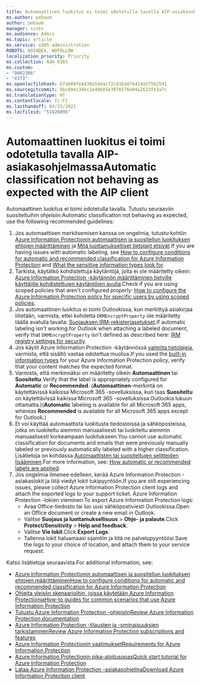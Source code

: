 ```yaml
---
title: Automaattinen luokitus ei toimi odotetulla tavalla AIP-asiakasohjelmassa
ms.author: pebaum
author: pebaum
manager: scotv
ms.audience: Admin
ms.topic: article
ms.service: o365-administration
ROBOTS: NOINDEX, NOFOLLOW
localization_priority: Priority
ms.collection: Adm_O365
ms.custom:
- "9002266"
- "4373"
ms.openlocfilehash: b7ab09fe8430a54dacf2cd1ba076414a5f562541
ms.sourcegitcommit: 8bc60ec34bc1e40685e3976576e04a2623f63a7c
ms.translationtype: HT
ms.contentlocale: fi-FI
ms.lasthandoff: 04/15/2021
ms.locfileid: "51820895"
---
```

# <a name="automatic-classification-not-behaving-as-expected-with-the-aip-client"></a><span data-ttu-id="945be-102">Automaattinen luokitus ei toimi odotetulla tavalla AIP-asiakasohjelmassa</span><span class="sxs-lookup"><span data-stu-id="945be-102">Automatic classification not behaving as expected with the AIP client</span></span>

<span data-ttu-id="945be-103">Automaattinen luokitus ei toimi odotetulla tavalla. Tutustu seuraaviin suositeltuihin ohjeisiin:</span><span class="sxs-lookup"><span data-stu-id="945be-103">Automatic classification not behaving as expected, use the following recommended guidelines:</span></span>

1. <span data-ttu-id="945be-104">Jos automaattisen merkitsemisen kanssa on ongelmia, tutustu kohtiin [Azure Information Protectionin automaattisen ja suositellun luokituksen ehtojen määrittäminen](https://docs.microsoft.com/azure/information-protection/configure-policy-classification) ja [Mitä luottamukselliset tietolajit etsivät](https://docs.microsoft.com/microsoft-365/compliance/sensitive-information-type-entity-definitions).</span><span class="sxs-lookup"><span data-stu-id="945be-104">If you are having issues with automatic labeling, see [How to configure conditions for automatic and recommended classification for Azure Information Protection](https://docs.microsoft.com/azure/information-protection/configure-policy-classification) and [What the sensitive information types look for](https://docs.microsoft.com/microsoft-365/compliance/sensitive-information-type-entity-definitions).</span></span>
2. <span data-ttu-id="945be-105">Tarkista, käytätkö kohdistettuja käytäntöjä, joita ei ole määritetty oikein: [Azure Information Protection -käytännön määrittäminen tietyille käyttäjille kohdistettujen käytäntöjen avulla](https://docs.microsoft.com/azure/information-protection/configure-policy-scope).</span><span class="sxs-lookup"><span data-stu-id="945be-105">Check if you are using scoped policies that aren't configured properly: [How to configure the Azure Information Protection policy for specific users by using scoped policies](https://docs.microsoft.com/azure/information-protection/configure-policy-scope).</span></span>
3. <span data-ttu-id="945be-106">Jos automaattinen luokitus ei toimi Outlookissa, kun merkittyä asiakirjaa liitetään, varmista, ettei kohdetta `DRMEncryptProperty` ole määritetty täällä avatulla tavalla: [Suojauksen IRM-rekisteriasetukset](https://docs.microsoft.com/deployoffice/security/protect-sensitive-messages-and-documents-by-using-irm-in-office#office-2016-irm-registry-key-options).</span><span class="sxs-lookup"><span data-stu-id="945be-106">If automatic labeling isn't working for Outlook when attaching a labeled document, verify that `DRMEncryptProperty` isn't defined as described here: [IRM registry settings for security](https://docs.microsoft.com/deployoffice/security/protect-sensitive-messages-and-documents-by-using-irm-in-office#office-2016-irm-registry-key-options).</span></span>
4. <span data-ttu-id="945be-107">Jos käytit Azure Information Protection -käytännössä [valmiita tietolajeja](https://support.office.com/article/What-the-sensitive-information-types-look-for-fd505979-76be-4d9f-b459-abef3fc9e86b), varmista, että sisältö vastaa odotettua muotoa.</span><span class="sxs-lookup"><span data-stu-id="945be-107">If you used the [built-in information types](https://support.office.com/article/What-the-sensitive-information-types-look-for-fd505979-76be-4d9f-b459-abef3fc9e86b) for your Azure Information Protection policy, verify that your content matches the expected format.</span></span>
5. <span data-ttu-id="945be-108">Varmista, että merkinnäksi on määritetty oikein **Automaattinen** tai **Suositeltu**.</span><span class="sxs-lookup"><span data-stu-id="945be-108">Verify that the label is appropriately configured for **Automatic** or **Recommended**.</span></span> <span data-ttu-id="945be-109">(**Automaattinen**-merkintä on käytettävissä kaikissa Microsoft 365 -sovelluksissa, kun taas **Suositeltu** on käytettävissä kaikissa Microsoft 365 -sovelluksissa Outlookia lukuun ottamatta.)</span><span class="sxs-lookup"><span data-stu-id="945be-109">(**Automatic** labeling is available for all Microsoft 365 apps, whereas **Recommended** is available for all Microsoft 365 apps except for Outlook.)</span></span>
6. <span data-ttu-id="945be-110">Et voi käyttää automaattista luokitusta tiedostoissa ja sähköposteissa, jotka on luokiteltu aiemmin manuaalisesti tai luokiteltu aiemmin manuaalisesti korkeampaan luokitukseen.</span><span class="sxs-lookup"><span data-stu-id="945be-110">You cannot use automatic classification for documents and emails that were previously manually labeled or previously automatically labeled with a higher classification.</span></span>  <span data-ttu-id="945be-111">Lisätietoja on kohdassa [Automaattisten tai suositeltujen selitteiden lisääminen](https://docs.microsoft.com/azure/information-protection/configure-policy-classification#how-automatic-or-recommended-labels-are-applied).</span><span class="sxs-lookup"><span data-stu-id="945be-111">For more information, see: [How automatic or recommended labels are applied](https://docs.microsoft.com/azure/information-protection/configure-policy-classification#how-automatic-or-recommended-labels-are-applied).</span></span>
7. <span data-ttu-id="945be-112">Jos ongelmia ilmenee edelleen, kerää Azure Information Protection -asiakaslokit ja liitä viedyt lokit tukipyyntöön.</span><span class="sxs-lookup"><span data-stu-id="945be-112">If you are still experiencing issues, please collect Azure Information Protection client logs and attach the exported logs to your support ticket.</span></span> <span data-ttu-id="945be-113">Azure Information Protection -lokien vieminen:</span><span class="sxs-lookup"><span data-stu-id="945be-113">To export Azure Information Protection logs:</span></span>
    - <span data-ttu-id="945be-114">Avaa Office-tiedosto tai luo uusi sähköpostiviesti Outlookissa.</span><span class="sxs-lookup"><span data-stu-id="945be-114">Open an Office document or create a new email in Outlook.</span></span>
    - <span data-ttu-id="945be-115">Valitse **Suojaus ja luottamuksellisuus** > **Ohje- ja palaute**.</span><span class="sxs-lookup"><span data-stu-id="945be-115">Click **Protect/Sensitivity** > **Help and feedback**.</span></span>
    - <span data-ttu-id="945be-116">Valitse **Vie lokit**.</span><span class="sxs-lookup"><span data-stu-id="945be-116">Click **Export Logs**.</span></span>
    - <span data-ttu-id="945be-117">Tallenna lokit haluamaasi sijaintiin ja liitä ne palvelupyyntöösi.</span><span class="sxs-lookup"><span data-stu-id="945be-117">Save the logs to your choice of location, and attach them to your service request.</span></span>

<span data-ttu-id="945be-118">Katso lisätietoja seuraavista:</span><span class="sxs-lookup"><span data-stu-id="945be-118">For additional information, see:</span></span>

- [<span data-ttu-id="945be-119">Azure Information Protectionin automaattisen ja suositellun luokituksen ehtojen määrittäminen</span><span class="sxs-lookup"><span data-stu-id="945be-119">How to configure conditions for automatic and recommended classification for Azure Information Protection</span></span>](https://docs.microsoft.com/azure/information-protection/configure-policy-classification)
- [<span data-ttu-id="945be-120">Ohjeita yleisiin skenaarioihin, joissa käytetään Azure Information Protectionia</span><span class="sxs-lookup"><span data-stu-id="945be-120">How-to guides for common scenarios that use Azure Information Protection</span></span>](https://docs.microsoft.com/azure/information-protection/how-to-guides)
- [<span data-ttu-id="945be-121">Tutustu Azure Information Protection -ohjeisiin</span><span class="sxs-lookup"><span data-stu-id="945be-121">Review Azure Information Protection documentation</span></span>](https://docs.microsoft.com/azure/information-protection/what-is-information-protection)
- [<span data-ttu-id="945be-122">Azure Information Protection -tilausten ja -ominaisuuksien tarkistaminen</span><span class="sxs-lookup"><span data-stu-id="945be-122">Review Azure Information Protection subscriptions and features</span></span>](https://azure.microsoft.com/pricing/details/information-protection)
- [<span data-ttu-id="945be-123">Azure Information Protectionin vaatimukset</span><span class="sxs-lookup"><span data-stu-id="945be-123">Requirements for Azure Information Protection</span></span>](https://docs.microsoft.com/azure/information-protection/get-started/requirements)
- [<span data-ttu-id="945be-124">Azure Information Protectionin pika-aloitusopas</span><span class="sxs-lookup"><span data-stu-id="945be-124">Quick start tutorial for Azure Information Protection</span></span>](https://docs.microsoft.com/azure/information-protection/get-started/infoprotect-quick-start-tutorial)
- [<span data-ttu-id="945be-125">Lataa Azure Information Protection -asiakasohjelma</span><span class="sxs-lookup"><span data-stu-id="945be-125">Download Azure Information Protection client</span></span>](https://www.microsoft.com/download/details.aspx?id=53018)
